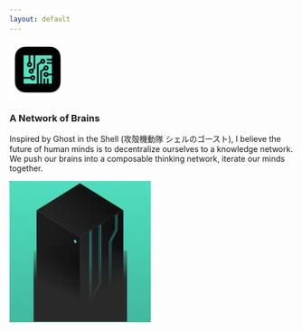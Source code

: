 ```yaml
---
layout: default
---
```


<img src="images/tars-50E3C2.png" alt="sample image" width="100" height="100">



### A Network of Brains

Inspired by Ghost in the Shell (攻殻機動隊 シェルのゴースト), I believe the future of human minds is to decentralize ourselves to a knowledge network. We push our brains into a composable thinking network, iterate our minds together.


<img src="images/machine.png" alt="sample image" width="250" height="250">








